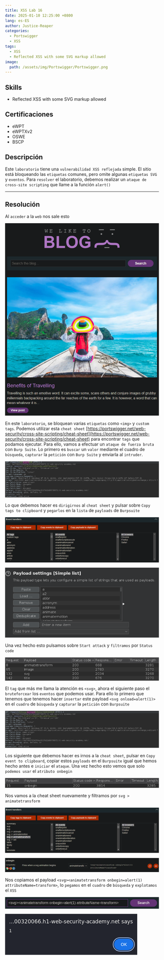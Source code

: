 ```yaml
---
title: XSS Lab 16
date: 2025-01-10 12:25:00 +0800
lang: es-ES
author: Justice-Reaper
categories:
  - Portswigger
  - XSS
tags:
  - XSS
  - Reflected XSS with some SVG markup allowed
image:
  path: /assets/img/Portswigger/Portswigger.png
---
```


## Skills

- Reflected XSS with some SVG markup allowed

## Certificaciones

- eWPT
- eWPTXv2
- OSWE
- BSCP
  
## Descripción

Este `laboratorio` tiene una `vulnerabilidad XSS reflejada` simple. El sitio está bloqueando las `etiquetas` comunes, pero omite algunas `etiquetas SVG` y `eventos`. Para `resolver` el laboratorio, debemos realizar un `ataque de cross-site scripting` que llame a la función `alert()`

---

## Resolución

Al `acceder` a la `web` nos sale esto

![](/assets/img/XSS-Lab-16/image_1.png)

En este `laboratorio`, se bloquean varias `etiquetas` como `<img>` y `custom tags`. Podemos utilizar esta `cheat sheet` [https://portswigger.net/web-security/cross-site-scripting/cheat-sheet](https://portswigger.net/web-security/cross-site-scripting/cheat-sheet) para encontrar `tags` que podamos ejecutar. Para ello, vamos a efectuar un `ataque de fuerza bruta` con `Burp Suite`. Lo primero es `buscar` un `valor` mediante el cuadro de `búsqueda`, `capturar` la `petición` con `Burp Suite` y enviarla al `intruder`.

![](/assets/img/XSS-Lab-16/image_2.png)

Lo que debemos hacer es `dirigirnos` al `cheat sheet` y pulsar sobre `Copy tags to clipboard` y `pegarlos` en la `lista` de `payloads` de `Burpsuite`

![](/assets/img/XSS-Lab-16/image_3.png)

![](/assets/img/XSS-Lab-16/image_4.png)

Una vez hecho esto pulsamos sobre `Start attack` y `filtramos` por `Status code`

![](/assets/img/XSS-Lab-16/image_5.png)

El `tag` que más me llama la atención es `<svg>`, ahora el siguiente paso el `bruteforcear` los `eventos` que podemos usar. Para ello lo primero que tenemos que tenemos hacer `insertar` este payload `<svg onload=alert(1)>` en el `cuadro` de `búsqueda` y `capturar` la `petición` con `Burpsuite`

![](/assets/img/XSS-Lab-16/image_6.png)

Los siguiente que debemos hacer es irnos a la `cheat sheet`, pulsar en `Copy event to clipboard`, copiar estos `payloads` en el `Burpsuite` igual que hemos hecho antes e `iniciar` el `ataque`. Una vez hecho esto vemos que solo `podemos usar` el `atributo onbegin`

![](/assets/img/XSS-Lab-16/image_7.png)

Nos vamos a la cheat sheet nuevamente y filtramos por `svg > animatetransform`

![](/assets/img/XSS-Lab-16/image_8.png)

![](/assets/img/XSS-Lab-16/image_9.png)

Nos copiamos el payload `<svg><animatetransform onbegin=alert(1) attributeName=transform>`, lo `pegamos` en el `cuadro` de `búsqueda` y `explotamos` el `XSS`

![](/assets/img/XSS-Lab-16/image_10.png)

![](/assets/img/XSS-Lab-16/image_11.png)
